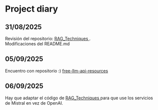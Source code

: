 # Project diary

## 31/08/2025
Revisión del repositorio: [RAG_Techniques
](https://github.com/NirDiamant/RAG_Techniques?tab=readme-ov-file#overview-).  
Modificaciones del README.md

## 05/09/2025
Encuentro con repositorio :) [free-llm-api-resources](https://github.com/cheahjs/free-llm-api-resources)

## 06/09/2025
Hay que adaptar el código de [RAG_Techniques
](https://github.com/NirDiamant/RAG_Techniques?tab=readme-ov-file#overview-) para que use los servicios de Mistral en vez de OpenAI.
